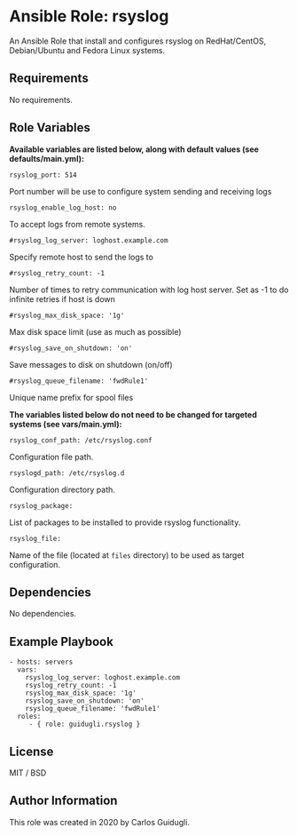 Ansible Role: rsyslog
=========

An Ansible Role that install and configures rsyslog on RedHat/CentOS, Debian/Ubuntu and Fedora Linux systems.

Requirements
------------

No requirements.

Role Variables
--------------

**Available variables are listed below, along with default values (see defaults/main.yml):**

    rsyslog_port: 514

Port number will be use to configure system sending and receiving logs

    rsyslog_enable_log_host: no

To accept logs from remote systems.

    #rsyslog_log_server: loghost.example.com

Specify remote host to send the logs to

    #rsyslog_retry_count: -1

Number of times to retry communication with log host server. Set as -1 to do infinite retries if host is down

    #rsyslog_max_disk_space: '1g'

Max disk space limit (use as much as possible)

    #rsyslog_save_on_shutdown: 'on'

Save messages to disk on shutdown (on/off)

    #rsyslog_queue_filename: 'fwdRule1'

Unique name prefix for spool files

**The variables listed below do not need to be changed for targeted systems (see vars/main.yml):**

    rsyslog_conf_path: /etc/rsyslog.conf

Configuration file path.

    rsyslogd_path: /etc/rsyslog.d

Configuration directory path.

    rsyslog_package:

List of packages to be installed to provide rsyslog functionality.

    rsyslog_file:

Name of the file (located at `files` directory) to be used as target configuration.

Dependencies
------------

No dependencies.

Example Playbook
----------------

    - hosts: servers
      vars:
        rsyslog_log_server: loghost.example.com
        rsyslog_retry_count: -1
        rsyslog_max_disk_space: '1g'
        rsyslog_save_on_shutdown: 'on'
        rsyslog_queue_filename: 'fwdRule1'
      roles:
         - { role: guidugli.rsyslog }

License
-------

MIT / BSD

Author Information
------------------

This role was created in 2020 by Carlos Guidugli.
